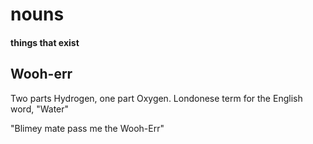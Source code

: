 # nouns
#### things that exist



## Wooh-err
Two parts Hydrogen, one part Oxygen.
Londonese term for the English word, "Water"

"Blimey mate pass me the Wooh-Err"
